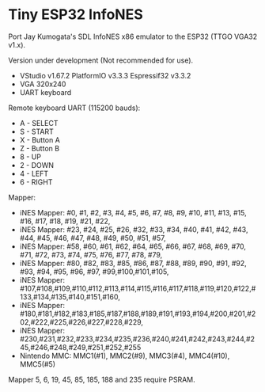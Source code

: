 # Tiny ESP32 InfoNES
Port Jay Kumogata's SDL InfoNES x86 emulator to the ESP32 (TTGO VGA32 v1.x).<br>

Version under development (Not recommended for use).<br>
<ul>
 <li>VStudio v1.67.2 PlatformIO v3.3.3 Espressif32 v3.3.2</li>
 <li>VGA 320x240</li>
 <li>UART keyboard</li>
</ul>

Remote keyboard UART (115200 bauds):
<ul> 
 <li>A - SELECT</li>
 <li>S - START</li>
 <li>X - Button A</li>
 <li>Z - Button B</li>
 <li>8 - UP</li>
 <li>2 - DOWN</li>
 <li>4 - LEFT</li>
 <li>6 - RIGHT</li>
</ul>

Mapper:
<ul>
 <li>iNES Mapper: #0, #1, #2, #3, #4, #5, #6, #7, #8, #9, #10, #11, #13, #15, #16, #17, #18, #19, #21, #22,</li>
 <li>iNES Mapper: #23, #24, #25, #26, #32, #33, #34, #40, #41, #42, #43, #44, #45, #46, #47, #48, #49, #50, #51, #57,</li>
 <li>iNES Mapper: #58, #60, #61, #62, #64, #65, #66, #67, #68, #69, #70, #71, #72, #73, #74, #75, #76, #77, #78, #79,</li>
 <li>iNES Mapper: #80, #82, #83, #85, #86, #87, #88, #89, #90, #91, #92, #93, #94, #95, #96, #97, #99,#100,#101,#105,</li>
 <li>iNES Mapper: #107,#108,#109,#110,#112,#113,#114,#115,#116,#117,#118,#119,#120,#122,#133,#134,#135,#140,#151,#160,</li>
 <li>iNES Mapper: #180,#181,#182,#183,#185,#187,#188,#189,#191,#193,#194,#200,#201,#202,#222,#225,#226,#227,#228,#229,</li>
 <li>iNES Mapper: #230,#231,#232,#233,#234,#235,#236,#240,#241,#242,#243,#244,#245,#246,#248,#249,#251,#252,#255</li>
 <li>Nintendo MMC: MMC1(#1), MMC2(#9), MMC3(#4), MMC4(#10), MMC5(#5)</li>
</ul>

Mapper 5, 6, 19, 45, 85, 185, 188 and 235 require PSRAM.
